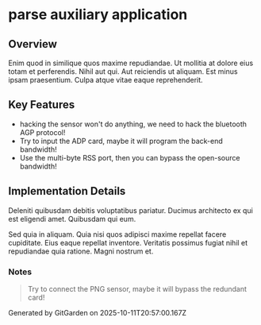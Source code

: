 # parse auxiliary application

## Overview
Enim quod in similique quos maxime repudiandae. Ut mollitia at dolore eius totam et perferendis. Nihil aut qui. Aut reiciendis ut aliquam. Est minus ipsam praesentium. Culpa atque vitae eaque reprehenderit.

## Key Features
- hacking the sensor won't do anything, we need to hack the bluetooth AGP protocol!
- Try to input the ADP card, maybe it will program the back-end bandwidth!
- Use the multi-byte RSS port, then you can bypass the open-source bandwidth!

## Implementation Details
Deleniti quibusdam debitis voluptatibus pariatur. Ducimus architecto ex qui est eligendi amet. Quibusdam qui eum.
 Sed quia in aliquam. Quia nisi quos adipisci maxime repellat facere cupiditate. Eius eaque repellat inventore. Veritatis possimus fugiat nihil et repudiandae quia ratione. Magni nostrum et.

### Notes
> Try to connect the PNG sensor, maybe it will bypass the redundant card!

Generated by GitGarden on 2025-10-11T20:57:00.167Z